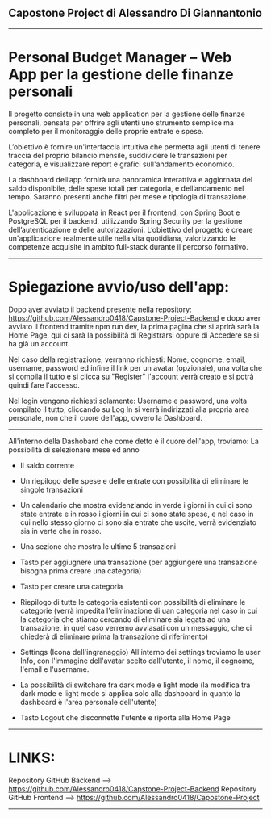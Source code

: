 ## Capostone Project di Alessandro Di Giannantonio

---

# Personal Budget Manager – Web App per la gestione delle finanze personali

Il progetto consiste in una web application per la gestione delle finanze personali, pensata per offrire agli
utenti uno strumento semplice ma completo per il monitoraggio delle proprie entrate e spese.

L’obiettivo è fornire un'interfaccia intuitiva che permetta agli utenti di tenere traccia del proprio bilancio mensile,
suddividere le transazioni per categoria, e visualizzare report e grafici sull'andamento economico.

La dashboard dell’app fornirà una panoramica interattiva e aggiornata del saldo disponibile, delle spese totali per
categoria, e dell’andamento nel tempo. Saranno presenti anche filtri per mese e tipologia di
transazione.

L'applicazione è sviluppata in React per il frontend, con Spring Boot e PostgreSQL per il backend, utilizzando Spring
Security per la gestione dell’autenticazione e delle autorizzazioni. L’obiettivo del progetto è creare un'applicazione
realmente utile nella vita quotidiana, valorizzando le competenze acquisite in ambito full-stack durante il percorso
formativo.

---

# Spiegazione avvio/uso dell'app:

Dopo aver avviato il backend presente nella repository: https://github.com/Alessandro0418/Capstone-Project-Backend e dopo aver avviato il frontend tramite npm run dev, la prima pagina che si aprirà sarà la Home Page, qui ci sarà la possibilità di Registrarsi oppure di Accedere se si ha già un account.

Nel caso della registrazione, verranno richiesti:
Nome, cognome, email, username, password ed infine il link per un avatar (opzionale), una volta che si compila il tutto e si clicca su "Register" l'account verrà creato e si potrà quindi fare l'accesso.

Nel login vengono richiesti solamente:
Username e password, una volta compilato il tutto, cliccando su Log In si verrà indirizzati alla propria area personale, non che il cuore dell'app, ovvero la Dashboard.

---

All'interno della Dashobard che come detto è il cuore dell'app, troviamo:
La possibilità di selezionare mese ed anno

- Il saldo corrente

- Un riepilogo delle spese e delle entrate con possibilità di eliminare le singole transazioni

- Un calendario che mostra evidenziando in verde i giorni in cui ci sono state entrate e in rosso i giorni in cui ci sono state spese, e nel caso in cui nello stesso giorno ci sono sia entrate che uscite, verrà evidenziato sia in verte che in rosso.

- Una sezione che mostra le ultime 5 transazioni

- Tasto per aggiugnere una transazione (per aggiungere una transazione bisogna prima creare una categoria)

- Tasto per creare una categoria

- Riepilogo di tutte le categoria esistenti con possibilità di eliminare le categorie (verrà impedita l'eliminazione di uan categoria nel caso in cui la categoria che stiamo cercando di eliminare sia legata ad una transazione, in quel caso verremo avviasati con un messaggio, che ci chiederà di eliminare prima la transazione di riferimento)

- Settings (Icona dell'ingranaggio)
  All'interno dei settings troviamo le user Info, con l'immagine dell'avatar scelto dall'utente, il nome, il cognome, l'email e l'username.

- La possibilità di switchare fra dark mode e light mode (la modifica tra dark mode e light mode si applica solo alla dashboard in quanto la dashboard è l'area personale dell'utente)

- Tasto Logout che disconnette l'utente e riporta alla Home Page

---

# LINKS:

Repository GitHub Backend --> https://github.com/Alessandro0418/Capstone-Project-Backend
Repository GitHub Frontend --> https://github.com/Alessandro0418/Capostone-Project

---

